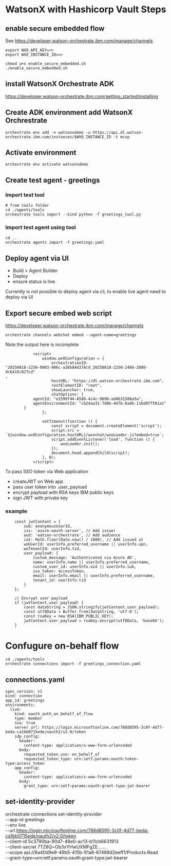 # WatsonX with Hashicorp Vault Steps

## enable secure embedded flow
See https://developer.watson-orchestrate.ibm.com/manage/channels

```
export WXO_API_KEY=<>
export WXO_INSTANCE_ID=<>

chmod u+x enable_secure_embedded.sh   
./enable_secure_embedded.sh
```

## install WatsonX Orchestrate ADK

https://developer.watson-orchestrate.ibm.com/getting_started/installing

## Create ADK environment add WatsonX Orchrestrate

```
orchestrate env add -n watsonxdemo -u https://api.dl.watson-orchestrate.ibm.com/instances/$WXO_INSTANCE_ID -t mcsp
```

## Activate environment

```
orchestrate env activate watsonxdemo
```


## Create test agent - greetings

### Import test tool
```
# from tools folder 
cd ./agents/tools
orchestrate tools import --kind python -f greetings_tool.py
```

### Import test agent using tool
```
cd ..
orchestrate agents import -f greetings.yaml
```

## Deploy agent via UI

* Build > Agent Builder
* Deploy
* ensure status is live

Currently is not possible to deploy agent via cli, to enable live agent need to deploy via UI


## Export secure embed web script
https://developer.watson-orchestrate.ibm.com/manage/channels

```
orchestrate channels webchat embed --agent-name=greetings
```

Note the output here is incomplete

```
            <script>
                window.wxOConfiguration = {
                    orchestrationID: 
"20250818-2250-0903-906c-a26b84d378cd_20250818-2250-2466-2080-dc6415c827cd"
,
                    hostURL: "https://dl.watson-orchestrate.ibm.com",
                    rootElementID: "root",
                    showLauncher: true,
                    chatOptions: {
            agentId: "e1599f44-6586-4c4c-9690-ad4631508a5a",
            agentEnvironmentId: "cb24aa31-7d0b-447b-8a4b-116d0ff591a1"
        }
                };

                setTimeout(function () {
                    const script = document.createElement('script');
                    script.src = 
`${window.wxOConfiguration.hostURL}/wxochat/wxoLoader.js?embed=true`;
                    script.addEventListener('load', function () {
                        wxoLoader.init();
                    });
                    document.head.appendChild(script);
                }, 0);
            </script>
```

To pass SSO token via Web application

* createJWT on Web app
* pass user token into .user_payload
* encrypt payload with RSA keys IBM public keys
* sign JWT with private key


### example
```
    const jwtContent = {
        sub: anonymousUserId,
        iss: 'azure-oauth-server', // Add issuer
        aud: 'watson-orchestrate', // Add audience
        iat: Math.floor(Date.now() / 1000), // Add issued at
        woUserId: userInfo.preferred_username || userInfo.upn,
        woTenantId: userInfo.tid,
        user_payload: {
            custom_message: 'Authenticated via Azure AD',
            name: userInfo.name || userInfo.preferred_username,
            custom_user_id: userInfo.oid || userInfo.sub,
            sso_token: accessToken,
            email: userInfo.email || userInfo.preferred_username,
            tenant_id: userInfo.tid
        }
    };

    // Encrypt user payload
    if (jwtContent.user_payload) {
        const dataString = JSON.stringify(jwtContent.user_payload);
        const utf8Data = Buffer.from(dataString, 'utf-8');
        const rsaKey = new RSA(IBM_PUBLIC_KEY);
        jwtContent.user_payload = rsaKey.encrypt(utf8Data, 'base64');
    }
```

# Confugure on-behalf flow

```
cd ./agents/tools
orchestrate connections import -f greetings_connection.yaml
```

## connections.yaml
```
spec_version: v1
kind: connection
app_id: greetings
environments:
  live:
    kind: oauth_auth_on_behalf_of_flow
    type: member
    sso: true
    server_url: https://login.microsoftonline.com/788d8595-3c0f-4d77-beda-ca1bb0715ede/oauth2/v2.0/token
    idp_config:
      header:
        content-type: application/x-www-form-urlencoded
      body:
        requested_token_use: on_behalf_of
        requested_token_type: urn:ietf:params:oauth:token-type:access_token
    app_config:
      header:
        content-type: application/x-www-form-urlencoded
      body:
        grant_type: urn:ietf:params:oauth:grant-type:jwt-bearer
```

## set-identity-provider
orchestrate connections set-identity-provider \
  --app-id greetings \
  --env live \
  --url https://login.microsoftonline.com/788d8595-3c0f-4d77-beda-ca1bb0715ede/oauth2/v2.0/token \
  --client-id 5c3790ba-90d7-48e0-ac13-b11cb6631913 \
  --client-secret 7TZ8Q~Ob3xYHwUXMFgZE....... \
  --scope api://6a40d9e9-49b5-415b-91a8-67488d2eeff1/Products.Read \
  --grant-type=urn:ietf:params:oauth:grant-type:jwt-bearer


